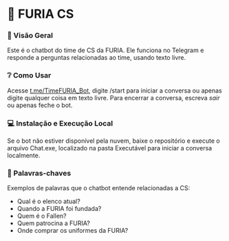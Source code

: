 # 🐯 FURIA CS

### **📍 Visão Geral**
Este é o chatbot do time de CS da FURIA. Ele funciona no Telegram e responde a perguntas relacionadas ao time, usando texto livre.


### **❔ Como Usar**
Acesse [t.me/TimeFURIA_Bot](https://t.me/TimeFURIA_Bot), digite /start para iniciar a conversa ou apenas digite qualquer coisa em texto livre. Para encerrar a conversa, escreva *sair* ou apenas feche o bot.


### **💻 Instalação e Execução Local**
Se o bot não estiver disponível pela nuvem, baixe o repositório e execute o arquivo Chat.exe, localizado na pasta Executável para iniciar a conversa localmente.


### **🔑 Palavras-chaves**
Exemplos de palavras que o chatbot entende relacionadas a CS:
- Qual é o elenco atual?
- Quando a FURIA foi fundada?
- Quem é o Fallen?
- Quem patrocina a FURIA?
- Onde comprar os uniformes da FURIA?
